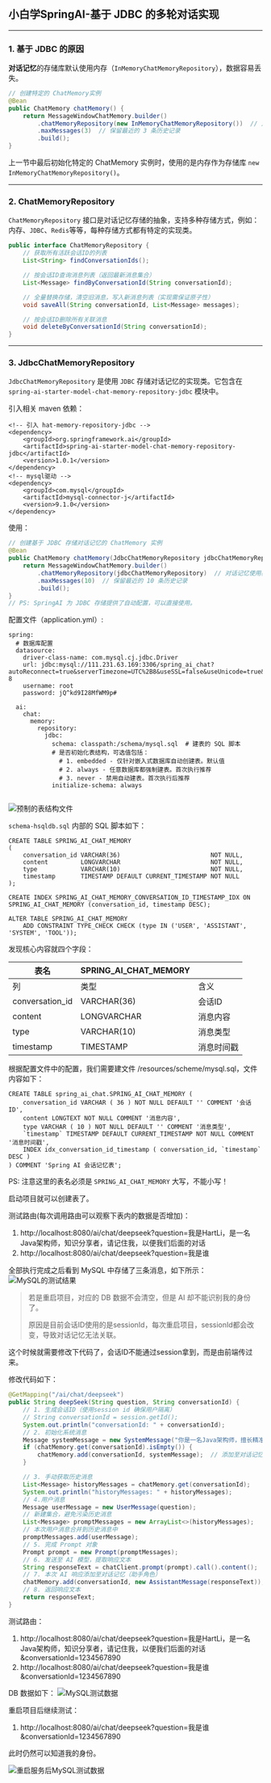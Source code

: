 ## 小白学SpringAI-基于 JDBC 的多轮对话实现

---

### 1. 基于 JDBC 的原因

**对话记忆**的存储库默认使用内存（`InMemoryChatMemoryRepository`），数据容易丢失。

```java
// 创建特定的 ChatMemory实例
@Bean
public ChatMemory chatMemory() {
    return MessageWindowChatMemory.builder()
        .chatMemoryRepository(new InMemoryChatMemoryRepository())  // 对话记忆默认使用内存存储库
        .maxMessages(3)  // 保留最近的 3 条历史记录
        .build();
}
```

上一节中最后初始化特定的 ChatMemory 实例时，使用的是内存作为存储库 `new InMemoryChatMemoryRepository()`。

---

### 2. ChatMemoryRepository

`ChatMemoryRepository` 接口是对话记忆存储的抽象，支持多种存储方式，例如：内存、`JDBC`、`Redis`等等，每种存储方式都有特定的实现类。

```java
public interface ChatMemoryRepository {
    // 获取所有活跃会话ID的列表
    List<String> findConversationIds();

    // 按会话ID查询消息列表（返回最新消息集合）
    List<Message> findByConversationId(String conversationId);

    // 全量替换存储，清空旧消息，写入新消息列表（实现需保证原子性）
    void saveAll(String conversationId, List<Message> messages);

    // 按会话ID删除所有关联消息
    void deleteByConversationId(String conversationId);
}
```

---

### 3. JdbcChatMemoryRepository

`JdbcChatMemoryRepository` 是使用 `JDBC` 存储对话记忆的实现类。它包含在
`spring-ai-starter-model-chat-memory-repository-jdbc` 模块中。

引入相关 maven 依赖：

```
<!-- 引入 hat-memory-repository-jdbc -->
<dependency>
    <groupId>org.springframework.ai</groupId>
    <artifactId>spring-ai-starter-model-chat-memory-repository-jdbc</artifactId>
    <version>1.0.1</version>
</dependency>
<!-- mysql驱动 -->
<dependency>
    <groupId>com.mysql</groupId>
    <artifactId>mysql-connector-j</artifactId>
    <version>9.1.0</version>
</dependency>
```

使用：

```java
// 创建基于 JDBC 存储对话记忆的 ChatMemory 实例
@Bean
public ChatMemory chatMemory(JdbcChatMemoryRepository jdbcChatMemoryRepository) {
    return MessageWindowChatMemory.builder()
        .chatMemoryRepository(jdbcChatMemoryRepository)  // 对话记忆使用基于 JDBC 的存储库
        .maxMessages(10)  // 保留最近的 10 条历史记录
        .build();
}
// PS: SpringAI 为 JDBC 存储提供了自动配置，可以直接使用。
```

配置文件（application.yml）:

```
spring:
  # 数据库配置
  datasource:
    driver-class-name: com.mysql.cj.jdbc.Driver
    url: jdbc:mysql://111.231.63.169:3306/spring_ai_chat?autoReconnect=true&serverTimezone=UTC%2B8&useSSL=false&useUnicode=true&characterEncoding=UTF-8
    username: root
    password: jQ^kd9I28MfWM9p#

  ai:
    chat:
      memory:
        repository:
          jdbc:
            schema: classpath:/schema/mysql.sql  # 建表的 SQL 脚本
            # 是否初始化表结构，可选值包括：
              # 1. embedded - 仅针对嵌入式数据库自动创建表。默认值
              # 2. always - 任意数据库都强制建表。首次执行推荐
              # 3. never - 禁用自动建表。首次执行后推荐
            initialize-schema: always


```

![预制的表结构文件](materials/6/pre_prepared_db_schema.png)

`schema-hsqldb.sql` 内部的 SQL 脚本如下：

```hsqldb
CREATE TABLE SPRING_AI_CHAT_MEMORY
(
    conversation_id VARCHAR(36)                         NOT NULL,
    content         LONGVARCHAR                         NOT NULL,
    type            VARCHAR(10)                         NOT NULL,
    timestamp       TIMESTAMP DEFAULT CURRENT_TIMESTAMP NOT NULL
);

CREATE INDEX SPRING_AI_CHAT_MEMORY_CONVERSATION_ID_TIMESTAMP_IDX ON SPRING_AI_CHAT_MEMORY (conversation_id, timestamp DESC);

ALTER TABLE SPRING_AI_CHAT_MEMORY
    ADD CONSTRAINT TYPE_CHECK CHECK (type IN ('USER', 'ASSISTANT', 'SYSTEM', 'TOOL'));
```

发现核心内容就四个字段：

| **表名**          | **SPRING_AI_CHAT_MEMORY** |       |
|-----------------|---------------------------|-------|
| 列               | 类型                        | 含义    |
| conversation_id | VARCHAR(36)               | 会话ID  |
| content         | LONGVARCHAR               | 消息内容  |
| type            | VARCHAR(10)               | 消息类型  |
| timestamp       | TIMESTAMP                 | 消息时间戳 |

根据配置文件中的配置，我们需要建文件 /resources/scheme/mysql.sql，文件内容如下：
```mysql
CREATE TABLE spring_ai_chat.SPRING_AI_CHAT_MEMORY (
    conversation_id VARCHAR ( 36 ) NOT NULL DEFAULT '' COMMENT '会话ID',
    content LONGTEXT NOT NULL COMMENT '消息内容',
    type VARCHAR ( 10 ) NOT NULL DEFAULT '' COMMENT '消息类型',
    `timestamp` TIMESTAMP DEFAULT CURRENT_TIMESTAMP NOT NULL COMMENT '消息时间戳',
    INDEX idx_conversation_id_timestamp ( conversation_id, `timestamp` DESC )
) COMMENT 'Spring AI 会话记忆表';
```

PS: 注意这里的表名必须是 `SPRING_AI_CHAT_MEMORY` 大写，不能小写！

启动项目就可以创建表了。

测试路由(每次调用路由可以观察下表内的数据是否增加)：

1. http://localhost:8080/ai/chat/deepseek?question=我是HartLi，是一名Java架构师，知识分享者，请记住我，以便我们后面的对话
2. http://localhost:8080/ai/chat/deepseek?question=我是谁

全部执行完成之后看到 MySQL 中存储了三条消息，如下所示：
![MySQL的测试结果](materials/6/mysql-test-result.png)

> 若是重启项目，对应的 DB 数据不会清空，但是 AI 却不能识别我的身份了。
> 
> 原因是目前会话ID使用的是sessionId，每次重启项目，sessionId都会改变，导致对话记忆无法关联。

这个时候就需要修改下代码了，会话ID不能通过session拿到，而是由前端传过来。

修改代码如下：

```java
@GetMapping("/ai/chat/deepseek")
public String deepSeek(String question, String conversationId) {
    // 1. 生成会话ID（使用session id 确保用户隔离）
    // String conversationId = session.getId();
    System.out.println("conversationId: " + conversationId);
    // 2. 初始化系统消息
    Message systemMessage = new SystemMessage("你是一名Java架构师，擅长精准而简洁的回答问题");
    if (chatMemory.get(conversationId).isEmpty()) {
        chatMemory.add(conversationId, systemMessage);  // 添加至对话记忆
    }

    // 3. 手动获取历史消息
    List<Message> historyMessages = chatMemory.get(conversationId);
    System.out.println("historyMessages: " + historyMessages);
    // 4.用户消息
    Message userMessage = new UserMessage(question);
    // 新建集合，避免污染历史消息
    List<Message> promptMessages = new ArrayList<>(historyMessages);
    // 本次用户消息合并到历史消息中
    promptMessages.add(userMessage);
    // 5. 完成 Prompt 对象
    Prompt prompt = new Prompt(promptMessages);
    // 6. 发送至 AI 模型，提取响应文本
    String responseText = chatClient.prompt(prompt).call().content();
    // 7. 本次 AI 响应添加至对话记忆（助手角色）
    chatMemory.add(conversationId, new AssistantMessage(responseText));
    // 8. 返回响应文本
    return responseText;
}
```
测试路由：
1. http://localhost:8080/ai/chat/deepseek?question=我是HartLi，是一名Java架构师，知识分享者，请记住我，以便我们后面的对话&conversationId=1234567890
2. http://localhost:8080/ai/chat/deepseek?question=我是谁&conversationId=1234567890

DB 数据如下：
![MySQL测试数据](materials/6/mysql-test2-1-result.png)

重启项目后继续测试：
1. http://localhost:8080/ai/chat/deepseek?question=我是谁&conversationId=1234567890

此时仍然可以知道我的身份。

![重启服务后MySQL测试数据](materials/6/mysql-test2-2-result.png)